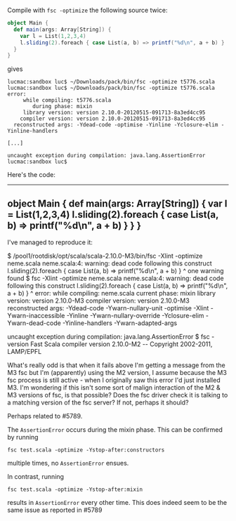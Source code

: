 Compile with `fsc -optimize` the following source twice:

```scala
object Main {
  def main(args: Array[String]) {
    var l = List(1,2,3,4)
    l.sliding(2).foreach { case List(a, b) => printf("%d\n", a + b) }
  }
}
```

gives

```
lucmac:sandbox luc$ ~/Downloads/pack/bin/fsc -optimize t5776.scala 
lucmac:sandbox luc$ ~/Downloads/pack/bin/fsc -optimize t5776.scala 
error: 
     while compiling: t5776.scala
        during phase: mixin
     library version: version 2.10.0-20120515-091713-8a3ed4cc95
    compiler version: version 2.10.0-20120515-091713-8a3ed4cc95
  reconstructed args: -Ydead-code -optimise -Yinline -Yclosure-elim -Yinline-handlers

[...]

uncaught exception during compilation: java.lang.AssertionError
lucmac:sandbox luc$ 
```
Here's the code:

----------
object Main {
  def main(args: Array[String]) {
    var l = List(1,2,3,4)
    l.sliding(2).foreach { case List(a, b) =>  printf("%d\n", a + b) }
  }
}
----------

I've managed to reproduce it:

$ /pool1/rootdisk/opt/scala/scala-2.10.0-M3/bin/fsc -Xlint -optimize neme.scala
neme.scala:4: warning: dead code following this construct
    l.sliding(2).foreach { case List(a, b) =>  printf("%d\n", a + b) }
                         ^
one warning found
$ fsc -Xlint -optimize neme.scala
neme.scala:4: warning: dead code following this construct
    l.sliding(2).foreach { case List(a, b) =>  printf("%d\n", a + b) }
                         ^
error: 
     while compiling:  neme.scala
       current phase:  mixin
     library version:  version 2.10.0-M3
    compiler version:  version 2.10.0-M3
  reconstructed args:  -Ydead-code -Ywarn-nullary-unit -optimise -Xlint -Ywarn-inaccessible -Yinline -Ywarn-nullary-override -Yclosure-elim -Ywarn-dead-code -Yinline-handlers -Ywarn-adapted-args

uncaught exception during compilation: java.lang.AssertionError
$ fsc -version
Fast Scala compiler version 2.10.0-M2 -- Copyright 2002-2011, LAMP/EPFL

What's really odd is that when it fails above I'm getting a message from the M3 fsc but I'm (apparently) using the M2 version, I assume because the M3 fsc process is still active - when I originally saw this error I'd just installed M3.  I'm wondering if this isn't some sort of malign interaction of the M2 & M3 versions of fsc, is that possible?  Does the fsc driver check it is talking to a matching version of the fsc server?  If not, perhaps it should?


Perhaps related to #5789. 

The `AssertionError` occurs during the mixin phase. This can be confirmed by running
```
fsc test.scala -optimize -Ystop-after:constructors
```

multiple times, no `AssertionError` ensues.

In contrast, running 
```
fsc test.scala -optimize -Ystop-after:mixin
```

results in `AssertionError` every other time.
This does indeed seem to be the same issue as reported in #5789
